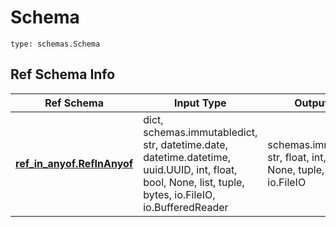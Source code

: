 # Schema
```
type: schemas.Schema
```

## Ref Schema Info
Ref Schema | Input Type | Output Type
---------- | ---------- | -----------
[**ref_in_anyof.RefInAnyof**](../../../../../../../../components/schema/ref_in_anyof.md) | dict, schemas.immutabledict, str, datetime.date, datetime.datetime, uuid.UUID, int, float, bool, None, list, tuple, bytes, io.FileIO, io.BufferedReader | schemas.immutabledict, str, float, int, bool, None, tuple, bytes, io.FileIO
